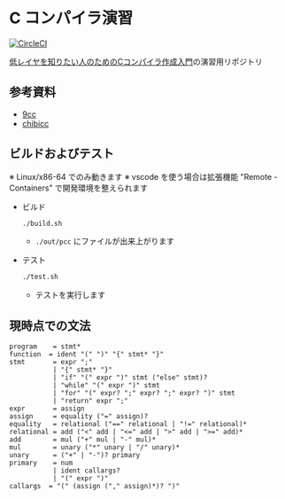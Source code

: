 # C コンパイラ演習

[![CircleCI](https://circleci.com/gh/kzok/exercise-c-compiler.svg?style=shield)](https://circleci.com/gh/kzok/exercise-c-compiler)

[低レイヤを知りたい人のためのCコンパイラ作成入門](https://www.sigbus.info/compilerbook)の演習用リポジトリ

## 参考資料

- [9cc](https://github.com/rui314/9cc)
- [chibicc](https://github.com/rui314/chibicc)

## ビルドおよびテスト

※ Linux/x86-64 でのみ動きます
※ vscode を使う場合は拡張機能 "Remote - Containers" で開発環境を整えられます

- ビルド
  ```bash
  ./build.sh
  ```

  - `./out/pcc` にファイルが出来上がります

- テスト
  ```bash
  ./test.sh
  ```

  - テストを実行します

## 現時点での文法

```
program    = stmt*
function  = ident "(" ")" "{" stmt* "}"
stmt       = expr ";"
           | "{" stmt* "}"
           | "if" "(" expr ")" stmt ("else" stmt)?
           | "while" "(" expr ")" stmt
           | "for" "(" expr? ";" expr? ";" expr? ")" stmt
           | "return" expr ";"
expr       = assign
assign     = equality ("=" assign)?
equality   = relational ("==" relational | "!=" relational)*
relational = add ("<" add | "<=" add | ">" add | ">=" add)*
add        = mul ("+" mul | "-" mul)*
mul        = unary ("*" unary | "/" unary)*
unary      = ("+" | "-")? primary
primary    = num
           | ident callargs?
           | "(" expr ")"
callargs  = "(" (assign ("," assign)*)? ")"
```
